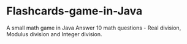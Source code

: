 # Flashcards-game-in-Java
A small math game in Java
Answer 10 math questions - Real division, Modulus division and Integer division.
